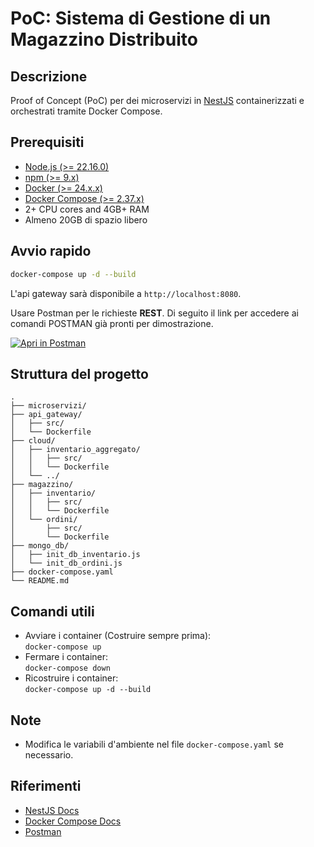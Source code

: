 # PoC: Sistema di Gestione di un Magazzino Distribuito

## Descrizione

Proof of Concept (PoC) per dei microservizi in [NestJS](https://nestjs.com/) containerizzati e orchestrati tramite Docker Compose.

## Prerequisiti
- [Node.js (>= 22.16.0)](https://nodejs.org/)
- [npm (>= 9.x)](https://www.npmjs.com/)
- [Docker (>= 24.x.x)](https://www.docker.com/get-started)
- [Docker Compose (>= 2.37.x)](https://docs.docker.com/compose/)
- 2+ CPU cores and 4GB+ RAM
- Almeno 20GB di spazio libero

## Avvio rapido

```bash
docker-compose up -d --build
```

L'api gateway sarà disponibile a `http://localhost:8080`.

Usare Postman per le richieste **REST**.
Di seguito il link per accedere ai comandi POSTMAN già pronti per dimostrazione.

[![Apri in Postman](https://img.shields.io/badge/Postman-Open%20Collection-orange?logo=postman)](https://codealchemists.postman.co/workspace/PoC_CodeAlchemists~10c9175a-d937-4806-9c14-8c5f03f69cbd/collection/46314414-83b8ab06-bfd8-41d9-9d0e-7bc71eaf02e8?action=share&creator=46314414)

## Struttura del progetto

```
.
├── microservizi/
├── api_gateway/
│   ├── src/
│   └── Dockerfile
├── cloud/
│   ├── inventario_aggregato/
│   │   ├── src/
│   │   └── Dockerfile
│   └── ../
├── magazzino/
│   ├── inventario/
│   │   ├── src/
│   │   └── Dockerfile
│   └── ordini/
│       ├── src/
│       └── Dockerfile
├── mongo_db/
│   ├── init_db_inventario.js
│   └── init_db_ordini.js
├── docker-compose.yaml
└── README.md
```

## Comandi utili

- Avviare i container (Costruire sempre prima):  
    `docker-compose up`
- Fermare i container:  
    `docker-compose down`
- Ricostruire i container:  
    `docker-compose up -d --build`

## Note

- Modifica le variabili d'ambiente nel file `docker-compose.yaml` se necessario.

## Riferimenti

- [NestJS Docs](https://docs.nestjs.com/)
- [Docker Compose Docs](https://docs.docker.com/compose/)
- [Postman](https://www.postman.com/)